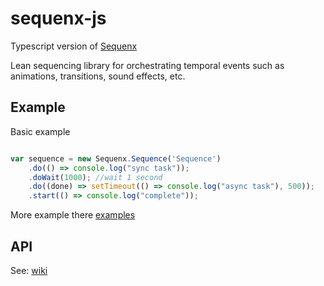 sequenx-js
==========
Typescript version of [Sequenx](https://github.com/Silphid/Sequenx)

Lean sequencing library for orchestrating temporal events such as animations, transitions, sound effects, etc.

Example
-------
Basic example
```Typescript

var sequence = new Sequenx.Sequence('Sequence')
    .do(() => console.log("sync task"));
    .doWait(1000); //wait 1 second
    .do((done) => setTimeout(() => console.log("async task"), 500));
    .start(() => console.log("complete"));

```

More example there [examples](https://github.com/lvlstudio/sequenx-js/tree/master/examples)
 
API
---
See: [wiki](https://github.com/lvlstudio/sequenx-js/wiki)